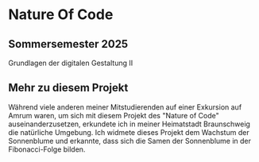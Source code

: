 
# Nature Of Code

## Sommersemester 2025
Grundlagen der digitalen Gestaltung II

## Mehr zu diesem Projekt

Während viele anderen meiner Mitstudierenden auf einer Exkursion auf Amrum waren, um sich mit diesem Projekt des "Nature of Code" auseinanderzusetzen, erkundete ich in meiner Heimatstadt Braunschweig die natürliche Umgebung. 
Ich widmete dieses Projekt dem Wachstum der Sonnenblume und erkannte, dass sich die Samen der Sonnenblume in der Fibonacci-Folge bilden. 
